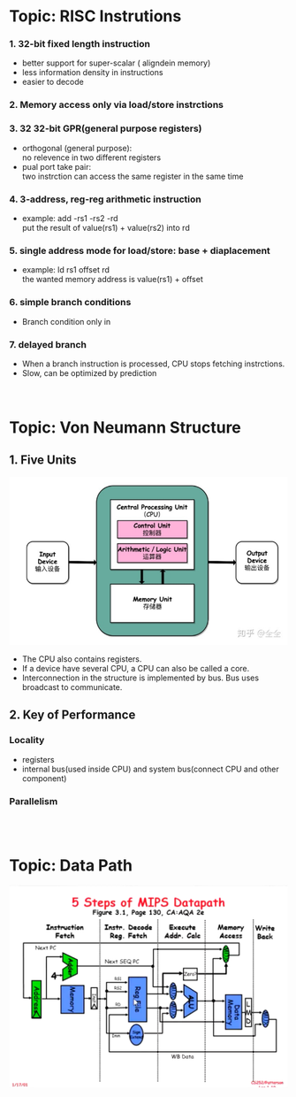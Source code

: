 # Topic: RISC Instrutions

### 1. 32-bit fixed length instruction  
- better support for super-scalar ( aligndein memory)
- less information density in instructions
- easier to decode
### 2. Memory access only via load/store instrctions  
### 3. 32 32-bit GPR(general purpose registers)  
- orthogonal (general purpose):  
  no relevence in two different registers 
- pual port take pair:   
two instrction can access the same register in the same time
### 4. 3-address, reg-reg arithmetic instruction
- example: add -rs1 -rs2 -rd  
put the result of value(rs1) + value(rs2) into rd
### 5. single address mode for load/store: base + diaplacement
- example: ld rs1 offset rd  
the wanted memory address is value(rs1) + offset 
### 6. simple branch conditions
- Branch condition only in 
### 7. delayed branch
- When a branch instruction is processed, CPU stops fetching instrctions.  
- Slow, can be optimized by prediction  
<br> </br>

# Topic: Von Neumann Structure
## 1. Five Units
![Von](./VonUnits.jpg)
- The CPU also contains registers.
- If a device have several CPU, a CPU can also be called a core.
- Interconnection in the structure is implemented by bus. Bus uses broadcast to communicate.  

## 2. Key of Performance
### Locality
- registers
- internal bus(used inside CPU) and system bus(connect CPU and other component)
### Parallelism
<br> </br>

# Topic: Data Path
![DataPath](./DataPath.png) 
